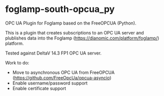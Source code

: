 # foglamp-south-opcua_py
OPC UA Plugin for Foglamp based on the FreeOPCUA (Python).

This is a plugin that creates subscriptions to an OPC UA server and plublishes data into the Foglamp (https://dianomic.com/platform/foglamp/) platform.

Tested against DeltaV 14.3 FP1 OPC UA server.

Work to do:
* Move to asynchronous OPC UA from FreeOPCUA (https://github.com/FreeOpcUa/opcua-asyncio)
* Enable username/password support
* Enable certificate support
